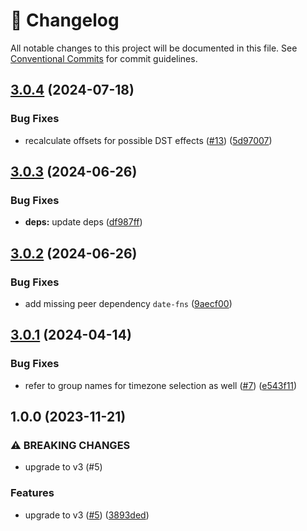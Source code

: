 <!-- markdownlint-disable --><!-- textlint-disable -->

# 📓 Changelog

All notable changes to this project will be documented in this file. See
[Conventional Commits](https://conventionalcommits.org) for commit guidelines.

## [3.0.4](https://github.com/sanity-io/rich-date-input/compare/v3.0.3...v3.0.4) (2024-07-18)

### Bug Fixes

- recalculate offsets for possible DST effects ([#13](https://github.com/sanity-io/rich-date-input/issues/13)) ([5d97007](https://github.com/sanity-io/rich-date-input/commit/5d97007f0ab5efa129c7b9ca916e80bee10d91fe))

## [3.0.3](https://github.com/sanity-io/rich-date-input/compare/v3.0.2...v3.0.3) (2024-06-26)

### Bug Fixes

- **deps:** update deps ([df987ff](https://github.com/sanity-io/rich-date-input/commit/df987ffd8c8eba590782bae6151a229c7868a317))

## [3.0.2](https://github.com/sanity-io/rich-date-input/compare/v3.0.1...v3.0.2) (2024-06-26)

### Bug Fixes

- add missing peer dependency `date-fns` ([9aecf00](https://github.com/sanity-io/rich-date-input/commit/9aecf00400ff26d2e114e824a8248d4eea5fb9a8))

## [3.0.1](https://github.com/sanity-io/rich-date-input/compare/v3.0.0...v3.0.1) (2024-04-14)

### Bug Fixes

- refer to group names for timezone selection as well ([#7](https://github.com/sanity-io/rich-date-input/issues/7)) ([e543f11](https://github.com/sanity-io/rich-date-input/commit/e543f1138703d547b6a56aaf2f4a5e7ad4ffa326))

## 1.0.0 (2023-11-21)

### ⚠ BREAKING CHANGES

- upgrade to v3 (#5)

### Features

- upgrade to v3 ([#5](https://github.com/sanity-io/rich-date-input/issues/5)) ([3893ded](https://github.com/sanity-io/rich-date-input/commit/3893dedf3de4d84312320202e318efcd0a2d4959))
